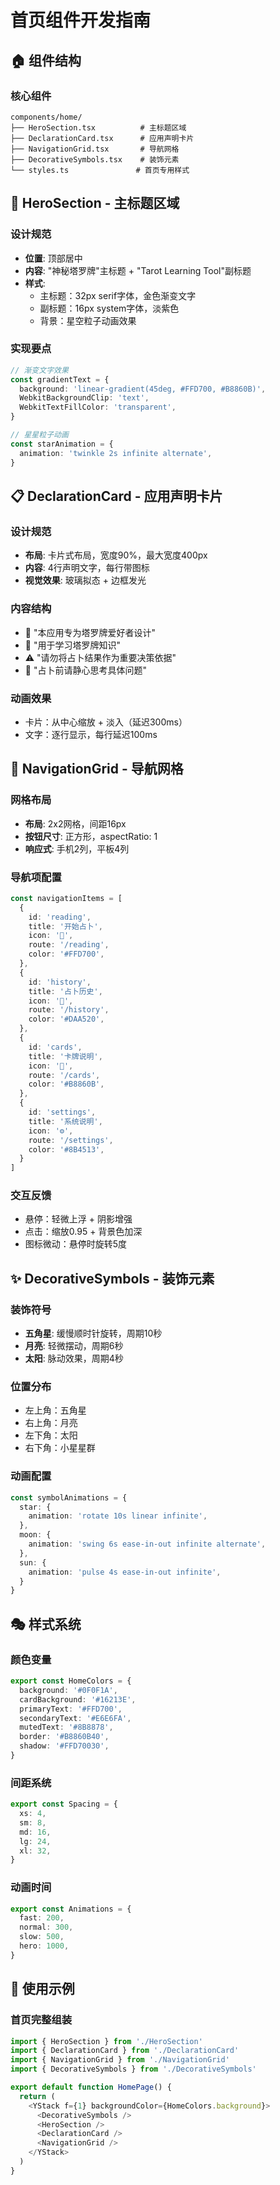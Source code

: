 # 首页组件开发指南

## 🏠 组件结构

### 核心组件
```
components/home/
├── HeroSection.tsx          # 主标题区域
├── DeclarationCard.tsx      # 应用声明卡片
├── NavigationGrid.tsx       # 导航网格
├── DecorativeSymbols.tsx    # 装饰元素
└── styles.ts               # 首页专用样式
```

## 🎨 HeroSection - 主标题区域

### 设计规范
- **位置**: 顶部居中
- **内容**: "神秘塔罗牌"主标题 + "Tarot Learning Tool"副标题
- **样式**:
  - 主标题：32px serif字体，金色渐变文字
  - 副标题：16px system字体，淡紫色
  - 背景：星空粒子动画效果

### 实现要点
```typescript
// 渐变文字效果
const gradientText = {
  background: 'linear-gradient(45deg, #FFD700, #B8860B)',
  WebkitBackgroundClip: 'text',
  WebkitTextFillColor: 'transparent',
}

// 星星粒子动画
const starAnimation = {
  animation: 'twinkle 2s infinite alternate',
}
```

## 📋 DeclarationCard - 应用声明卡片

### 设计规范
- **布局**: 卡片式布局，宽度90%，最大宽度400px
- **内容**: 4行声明文字，每行带图标
- **视觉效果**: 玻璃拟态 + 边框发光

### 内容结构
- 💫 "本应用专为塔罗牌爱好者设计"
- 🎯 "用于学习塔罗牌知识"
- ⚠️ "请勿将占卜结果作为重要决策依据"
- 🧘 "占卜前请静心思考具体问题"

### 动画效果
- 卡片：从中心缩放 + 淡入（延迟300ms）
- 文字：逐行显示，每行延迟100ms

## 🎯 NavigationGrid - 导航网格

### 网格布局
- **布局**: 2x2网格，间距16px
- **按钮尺寸**: 正方形，aspectRatio: 1
- **响应式**: 手机2列，平板4列

### 导航项配置
```typescript
const navigationItems = [
  {
    id: 'reading',
    title: '开始占卜',
    icon: '🔮',
    route: '/reading',
    color: '#FFD700',
  },
  {
    id: 'history',
    title: '占卜历史',
    icon: '📜',
    route: '/history',
    color: '#DAA520',
  },
  {
    id: 'cards',
    title: '卡牌说明',
    icon: '🎴',
    route: '/cards',
    color: '#B8860B',
  },
  {
    id: 'settings',
    title: '系统说明',
    icon: '⚙️',
    route: '/settings',
    color: '#8B4513',
  }
]
```

### 交互反馈
- 悬停：轻微上浮 + 阴影增强
- 点击：缩放0.95 + 背景色加深
- 图标微动：悬停时旋转5度

## ✨ DecorativeSymbols - 装饰元素

### 装饰符号
- **五角星**: 缓慢顺时针旋转，周期10秒
- **月亮**: 轻微摆动，周期6秒
- **太阳**: 脉动效果，周期4秒

### 位置分布
- 左上角：五角星
- 右上角：月亮
- 左下角：太阳
- 右下角：小星星群

### 动画配置
```typescript
const symbolAnimations = {
  star: {
    animation: 'rotate 10s linear infinite',
  },
  moon: {
    animation: 'swing 6s ease-in-out infinite alternate',
  },
  sun: {
    animation: 'pulse 4s ease-in-out infinite',
  }
}
```

## 🎭 样式系统

### 颜色变量
```typescript
export const HomeColors = {
  background: '#0F0F1A',
  cardBackground: '#16213E',
  primaryText: '#FFD700',
  secondaryText: '#E6E6FA',
  mutedText: '#8B8878',
  border: '#B8860B40',
  shadow: '#FFD70030',
}
```

### 间距系统
```typescript
export const Spacing = {
  xs: 4,
  sm: 8,
  md: 16,
  lg: 24,
  xl: 32,
}
```

### 动画时间
```typescript
export const Animations = {
  fast: 200,
  normal: 300,
  slow: 500,
  hero: 1000,
}
```

## 🚀 使用示例

### 首页完整组装
```typescript
import { HeroSection } from './HeroSection'
import { DeclarationCard } from './DeclarationCard'
import { NavigationGrid } from './NavigationGrid'
import { DecorativeSymbols } from './DecorativeSymbols'

export default function HomePage() {
  return (
    <YStack f={1} backgroundColor={HomeColors.background}>
      <DecorativeSymbols />
      <HeroSection />
      <DeclarationCard />
      <NavigationGrid />
    </YStack>
  )
}
```